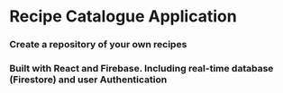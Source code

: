 # Recipe Catalogue Application

### Create a repository of your own recipes

### Built with React and Firebase. Including real-time database (Firestore) and user Authentication

